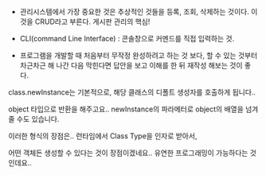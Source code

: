 
* 관리시스템에서 가장 중요한 것은 추상적인 것들을 등록, 조회, 삭제하는 것이다.
이것을 CRUD라고 부른다. 게시판 관리의 핵심! 

*  CLI(command Line Interface) : 콘솔창으로 커멘드를 직접 입력하는 것.

* 프로그램을 개발할 때 처음부터 무작정 완성하려고 하는 것 보다, 할 수 있는 것부터 차근차근 해 나간 다음 막힌다면 답안을 보고 이해를 한 뒤 재작성 해보는 것이 좋다.

class.newInstance는 기본적으로, 해당 클래스의 디폴트 생성자를 호출하게 됩니다..

object 타입으로 반환을 해주고요.. newInstance의 파라메터로 object의 배열을 넘겨줄 수도 있습니다.

이러한 형식의 장점은.. 런타임에서 Class Type을 인자로 받아서,

어떤 객체든 생성할 수 있다는 것이 장점이겠네요.. 유연한 프로그래밍이 가능하다는 것인데요..